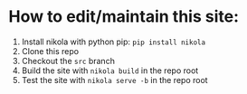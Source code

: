 # How to edit/maintain this site:
1. Install nikola with python pip: `pip install nikola`
2. Clone this repo
3. Checkout the `src` branch
4. Build the site with `nikola build` in the repo root
5. Test the site with `nikola serve -b` in the repo root
